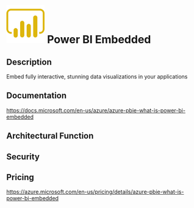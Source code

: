 # <img src ="../img/Power BI Embedded.svg" width=100 /> Power BI Embedded                 



## Description										
Embed fully interactive, stunning data visualizations in your applications





## Documentation
https://docs.microsoft.com/en-us/azure/azure-pbie-what-is-power-bi-embedded



## Architectural Function




## Security




## Pricing
https://azure.microsoft.com/en-us/pricing/details/azure-pbie-what-is-power-bi-embedded



